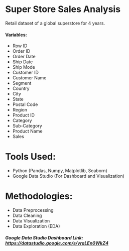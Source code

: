 # Super Store Sales Analysis
Retail dataset of a global superstore for 4 years.

#### Variables:
- Row ID
- Order ID
- Order Date
- Ship Date	
- Ship Mode	
- Customer ID	
- Customer Name	
- Segment	
- Country	
- City	
- State	
- Postal Code	
- Region	
- Product ID	
- Category	
- Sub-Category	
- Product Name	
- Sales

# Tools Used:
- Python (Pandas, Numpy, Matplotlib, Seaborn)
- Google Data Studio (For Dashboard and Visualization)

# Methodologies:
- Data Preprocessing
- Data Cleaning
- Data Visualization
- Data Exploration (EDA)

##### Google Data Studio Dashboard Link: https://datastudio.google.com/s/vraLEn0WkZ4
